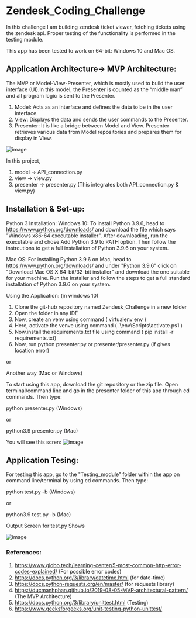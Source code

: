 # Zendesk_Coding_Challenge

In this challenge I am building zendesk ticket viewer, fetching tickets using the zendesk api. Proper testing of the functionality is performed in the testing module.

This app has been tested to work on 64-bit: Windows 10 and Mac OS.

## Application Architecture-> MVP Architecture:

The MVP or Model-View-Presenter, which is mostly used to build the user interface (UI).In this model, the Presenter is counted as the “middle man” and all program logic is sent to the Presenter. 

1. Model: Acts as an interface and defines the data to be in the user interface.
2. View: Displays the data and sends the user commands to the Presenter.
3. Presenter: It is like a bridge between Model and View. Presenter retrieves various data from Model repositories and prepares them for display in View.

![image](https://user-images.githubusercontent.com/76500390/127947169-2d9900c4-9fe0-4bbe-b807-f2cc7912417a.png)

In this project,
1. model -> API_connection.py
2. view -> view.py
3. presenter -> presenter.py (This integrates both API_connection.py & view.py)

## Installation & Set-up:
Python 3 Installation:
Windows 10:
To install Python 3.9.6, head to https://www.python.org/downloads/ and download the file which says "Windows x86-64 executable installer". After downloading, run the executable and chose Add Python 3.9 to PATH option. Then follow the instrcutions to get a full installation of Python 3.9.6 on your system.

Mac OS:
For installing Python 3.9.6 on Mac, head to https://www.python.org/downloads/ and under "Python 3.9.6" click on "Download Mac OS X 64-bit/32-bit installer" and download the one suitable for your machine. Run the installer and follow the steps to get a full standard installation of Python 3.9.6 on your system.

Using the Application: (in windows 10)
1. Clone the git-hub repository named Zendesk_Challenge in a new folder
2. Open the folder in any IDE
3. Now, create an venv using command ( virtualenv env ) 
4. Here, activate the venve using command ( .\env\Scripts\activate.ps1 ) 
5. Now,install the requirements.txt file using command ( pip install -r requirements.txt)
6. Now, run python presenter.py or presenter/presenter.py (if gives location error)

or

Another way (Mac or Windows)

To start using this app, download the git repository or the zip file. Open terminal/command line and go in the presenter folder of this app through cd commands. Then type:

python presenter.py (Windows)

or

python3.9 presenter.py (Mac)

You will see this scren: 
![image](https://user-images.githubusercontent.com/76500390/127950954-119d0b1a-c39e-4bf1-91ec-45c87e5484c0.png)


## Application Tesing:

For testing this app, go to the "Testing_module" folder within the app on command line/terminal by using cd commands. Then type:

python test.py -b (Windows)

or

python3.9 test.py -b (Mac)

Output Screen for test.py Shows

![image](https://user-images.githubusercontent.com/76500390/127952652-4446f260-34db-4f12-9d05-99222a2a9971.png)




### References:
1. https://www.globo.tech/learning-center/5-most-common-http-error-codes-explained/   (For possible error codes)
2. https://docs.python.org/3/library/datetime.html                                     (for date-time)
3. https://docs.python-requests.org/en/master/                                          (for requests library)
4. https://ducmanhphan.github.io/2019-08-05-MVP-architectural-pattern/ (The MVP Architecture)
5. https://docs.python.org/3/library/unittest.html (Testing)
6. https://www.geeksforgeeks.org/unit-testing-python-unittest/
